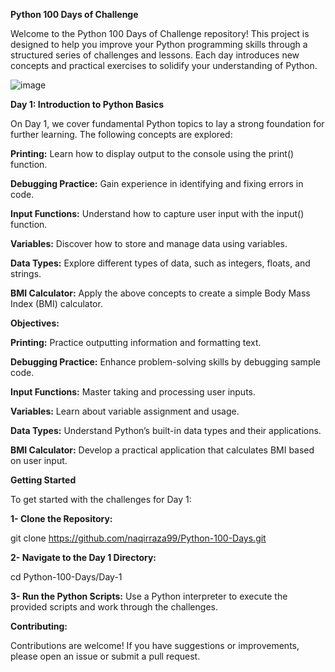 **Python 100 Days of Challenge**

Welcome to the Python 100 Days of Challenge repository! This project is designed to help you improve your Python programming skills through a structured series of challenges and lessons. Each day introduces new concepts and practical exercises to solidify your understanding of Python.

![image](https://github.com/user-attachments/assets/3882438a-7840-4809-b5d3-27019ca8148f)


**Day 1: Introduction to Python Basics**

On Day 1, we cover fundamental Python topics to lay a strong foundation for further learning. The following concepts are explored:

**Printing:** Learn how to display output to the console using the print() function.

**Debugging Practice:** Gain experience in identifying and fixing errors in code.

**Input Functions:** Understand how to capture user input with the input() function.

**Variables:** Discover how to store and manage data using variables.

**Data Types:** Explore different types of data, such as integers, floats, and strings.

**BMI Calculator:** Apply the above concepts to create a simple Body Mass Index (BMI) calculator.


**Objectives:**



**Printing:** Practice outputting information and formatting text.

**Debugging Practice:** Enhance problem-solving skills by debugging sample code.

**Input Functions:** Master taking and processing user inputs.

**Variables:** Learn about variable assignment and usage.

**Data Types:** Understand Python’s built-in data types and their applications.

**BMI Calculator:** Develop a practical application that calculates BMI based on user input.

**Getting Started**

To get started with the challenges for Day 1:

**1- Clone the Repository:**


git clone https://github.com/naqirraza99/Python-100-Days.git

**2- Navigate to the Day 1 Directory:**

cd Python-100-Days/Day-1

**3- Run the Python Scripts:** Use a Python interpreter to execute the provided scripts and work through the challenges.



**Contributing:**

Contributions are welcome! If you have suggestions or improvements, please open an issue or submit a pull request.
